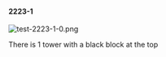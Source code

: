 #### 2223-1
![test-2223-1-0.png](https://github.com/lil-lab/nlvr/raw/master/nlvr/test/images/2/test-2223-1-0.png "test-2223-1-0.png")

There is 1 tower with a black block at the top
